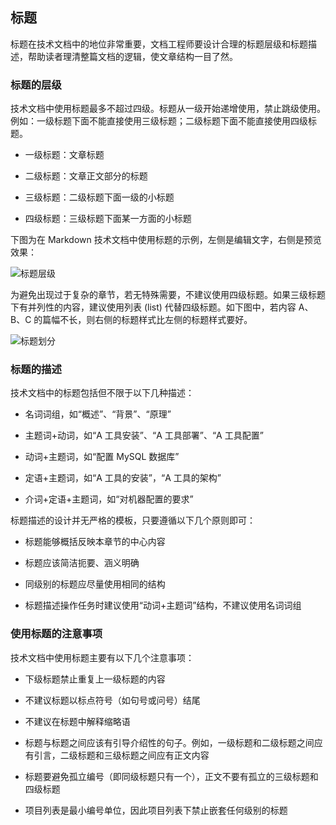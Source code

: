 ## 标题

标题在技术文档中的地位非常重要，文档工程师要设计合理的标题层级和标题描述，帮助读者理清整篇文档的逻辑，使文章结构一目了然。

### 标题的层级

技术文档中使用标题最多不超过四级。标题从一级开始递增使用，禁止跳级使用。例如：一级标题下面不能直接使用三级标题；二级标题下面不能直接使用四级标题。

- 一级标题：文章标题

- 二级标题：文章正文部分的标题

- 三级标题：二级标题下面一级的小标题

- 四级标题：三级标题下面某一方面的小标题

下图为在 Markdown 技术文档中使用标题的示例，左侧是编辑文字，右侧是预览效果：

![标题层级](media/title-1.png)

为避免出现过于复杂的章节，若无特殊需要，不建议使用四级标题。如果三级标题下有并列性的内容，建议使用列表 (list) 代替四级标题。如下图中，若内容 A、B、C 的篇幅不长，则右侧的标题样式比左侧的标题样式要好。

![标题划分](media/title-2.png)

### 标题的描述

技术文档中的标题包括但不限于以下几种描述：

- 名词词组，如“概述”、“背景”、“原理”

- 主题词+动词，如“A 工具安装”、“A 工具部署”、“A 工具配置”

- 动词+主题词，如“配置 MySQL 数据库”

- 定语+主题词，如“A 工具的安装”，“A 工具的架构” 

- 介词+定语+主题词，如“对机器配置的要求”

标题描述的设计并无严格的模板，只要遵循以下几个原则即可：

- 标题能够概括反映本章节的中心内容

- 标题应该简洁扼要、涵义明确

- 同级别的标题应尽量使用相同的结构

- 标题描述操作任务时建议使用“动词+主题词”结构，不建议使用名词词组

### 使用标题的注意事项

技术文档中使用标题主要有以下几个注意事项：

- 下级标题禁止重复上一级标题的内容

- 不建议标题以标点符号（如句号或问号）结尾

- 不建议在标题中解释缩略语

- 标题与标题之间应该有引导介绍性的句子。例如，一级标题和二级标题之间应有引言，二级标题和三级标题之间应有正文内容

- 标题要避免孤立编号（即同级标题只有一个），正文不要有孤立的三级标题和四级标题

- 项目列表是最小编号单位，因此项目列表下禁止嵌套任何级别的标题
